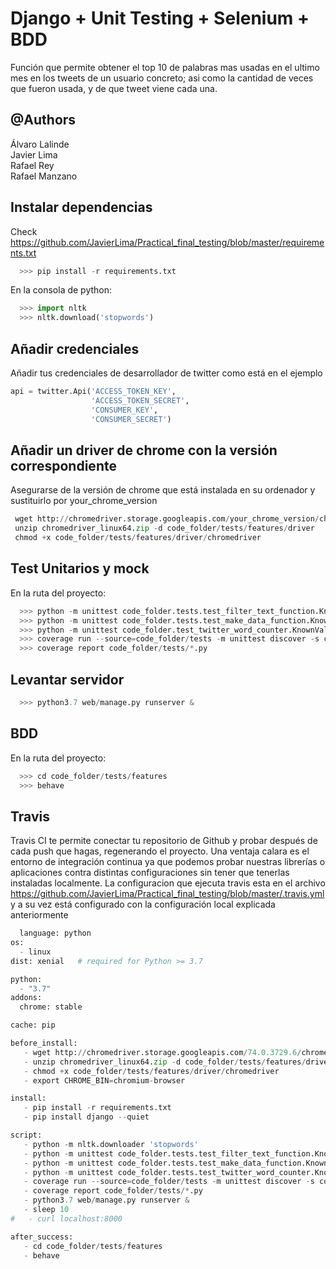# Django + Unit Testing + Selenium + BDD

Función que permite obtener el top 10 de palabras mas usadas en el ultimo mes en los tweets de un usuario concreto; asi como la cantidad de veces que fueron usada, y de que tweet viene cada una.

## @Authors
Álvaro Lalinde<br>
Javier Lima<br>
Rafael Rey<br>
Rafael Manzano


## Instalar dependencias

Check <a href=''>https://github.com/JavierLima/Practical_final_testing/blob/master/requirements.txt</a>
```python
  >>> pip install -r requirements.txt
```
En la consola de python:
```python
  >>> import nltk
  >>> nltk.download('stopwords')
```



## Añadir credenciales
 
Añadir tus credenciales de desarrollador de twitter como está en el ejemplo<br>

```python
api = twitter.Api('ACCESS_TOKEN_KEY',
                  'ACCESS_TOKEN_SECRET',
                  'CONSUMER_KEY',
                  'CONSUMER_SECRET')
```

## Añadir un driver de chrome con la versión correspondiente 
 
 Asegurarse de la versión de chrome que está instalada en su ordenador y sustituirlo por your_chrome_version
```python
 wget http://chromedriver.storage.googleapis.com/your_chrome_version/chromedriver_linux64.zip
 unzip chromedriver_linux64.zip -d code_folder/tests/features/driver
 chmod +x code_folder/tests/features/driver/chromedriver
```
## Test Unitarios y mock

En la ruta del proyecto:

```python
  >>> python -m unittest code_folder.tests.test_filter_text_function.KnownValues
  >>> python -m unittest code_folder.tests.test_make_data_function.KnownValues
  >>> python -m unittest code_folder.test_twitter_word_counter.KnownValues
  >>> coverage run --source=code_folder/tests -m unittest discover -s code_folder/tests
  >>> coverage report code_folder/tests/*.py
```

## Levantar servidor
```python
  >>> python3.7 web/manage.py runserver &
```

## BDD
En la ruta del proyecto:
```python
  >>> cd code_folder/tests/features
  >>> behave
```

## Travis

Travis CI te permite conectar tu repositorio de Github y probar después de cada push que hagas, regenerando el proyecto. Una ventaja calara es el entorno de integración continua ya que podemos probar nuestras librerías o aplicaciones contra distintas configuraciones sin tener que tenerlas instaladas localmente.
La configuracion que ejecuta travis esta en el archivo <a href=''>https://github.com/JavierLima/Practical_final_testing/blob/master/.travis.yml</a> y a su vez está configurado con la configuración local explicada anteriormente

```python
  language: python
os:
  - linux
dist: xenial   # required for Python >= 3.7

python:
  - "3.7"
addons:
  chrome: stable 

cache: pip

before_install:
   - wget http://chromedriver.storage.googleapis.com/74.0.3729.6/chromedriver_linux64.zip
   - unzip chromedriver_linux64.zip -d code_folder/tests/features/driver
   - chmod +x code_folder/tests/features/driver/chromedriver
   - export CHROME_BIN=chromium-browser

install: 
   - pip install -r requirements.txt
   - pip install django --quiet

script: 
   - python -m nltk.downloader 'stopwords'
   - python -m unittest code_folder.tests.test_filter_text_function.KnownValues
   - python -m unittest code_folder.tests.test_make_data_function.KnownValues
   - python -m unittest code_folder.tests.test_twitter_word_counter.KnownValues
   - coverage run --source=code_folder/tests -m unittest discover -s code_folder/tests
   - coverage report code_folder/tests/*.py
   - python3.7 web/manage.py runserver &
   - sleep 10
#   - curl localhost:8000

after_success:
   - cd code_folder/tests/features
   - behave


```
